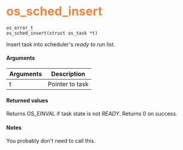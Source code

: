## <font color="#F2853F" style="font-size:24pt"> os_sched_insert </font>

```no-highlight
os_error_t
os_sched_insert(struct os_task *t)
```

Insert task into scheduler's *ready to run* list.


#### Arguments

| Arguments | Description |
|-----------|-------------|
| t | Pointer to task |

#### Returned values

Returns OS_EINVAL if task state is not *READY*.
Returns 0 on success.

#### Notes

You probably don't need to call this.


